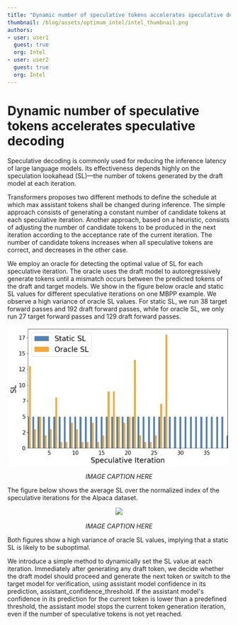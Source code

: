 ```yaml
---
title: "Dynamic number of speculative tokens accelerates speculative decoding"
thumbnail: /blog/assets/optimum_intel/intel_thumbnail.png
authors:
- user: user1
  guest: true
  org: Intel
- user: user2
  guest: true
  org: Intel
---
```

# Dynamic number of speculative tokens accelerates speculative decoding

Speculative decoding is commonly used for reducing the inference latency of large language models. Its effectiveness depends highly on the speculation lookahead (SL)—the number of tokens generated by the draft model at each iteration. 

Transformers proposes two different methods to define the schedule at which max assistant tokens shall be changed during inference. The simple approach consists of generating a constant number of candidate tokens at each speculative iteration. Another approach, based on a heuristic, consists of adjusting the number of candidate tokens to be produced in the next iteration according to the acceptance rate of the current iteration. The number of candidate tokens increases when all speculative tokens are correct, and decreases in the other case.

We employ an oracle for detecting the optimal value of SL for each speculative iteration. The oracle uses the draft model to autoregressively generate tokens until a mismatch occurs between the predicted tokens of the draft and target models. 
We show in the figure below oracle and static SL values for different speculative iterations on one MBPP example. We observe a high variance of oracle SL values.  For static SL, we run 38 target forward passes and 192 draft forward passes, while for oracle SL, we only run 27 target forward passes and 129 draft forward passes. 

<p align="center">
    <img src="assets/dynamic_speculation_lookahead/oracle_K_2.png" width=500>
</p>
<p align="center">
    <em>IMAGE CAPTION HERE</em>
</p>

The figure below shows the average SL over the normalized index of the speculative iterations for the Alpaca dataset.

<p align="center">
    <img src="assets/dynamic_speculation_lookahead/Alpaca.png" width=500>
</p>
<p align="center">
    <em>IMAGE CAPTION HERE</em>
</p>

Both figures show a high variance of oracle SL values, implying that a static SL is likely to be suboptimal.

We introduce a simple method to dynamically set the SL value at each iteration. Immediately after generating any draft token, we decide whether the draft model should proceed and generate the next token or switch to the target model for verification, using assistant model confidence in its prediction, assistant_confidence_threshold. 
If the assistant model's confidence in its prediction for the current token is lower than a predefined threshold, the assistant model stops the current token generation iteration, even if the number of speculative tokens is not yet reached.

